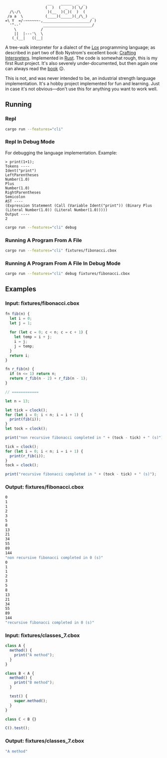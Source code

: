 ```
                   __    _____  _  _ 
                  (  )  (  _  )( \/ )
  /\-/\            )(__  )(_)(  )  ( 
 /a a  \          (____)(_____)(_/\_)  _
=\ Y  =/-~~~~~~-,_____________________/ )
  '^--'          ______________________/
    \           /
    ||  |---'\  \   
   (_(__|   ((__| 
```

A tree-walk interpreter for a dialect of the
[Lox](http://craftinginterpreters.com/the-lox-language.html) programming
language; as described in part two of Bob Nystrom's excellent book: [Crafting
Interpreters](https://http://craftinginterpreters.com/). Implemented in
[Rust](https://www.rust-lang.org/en-US/). The code is somewhat rough, this is
my first Rust project. It's also severely under-documented, but then again
one can always read the [book](https://http://craftinginterpreters.com/) 😉.

This is not, and was never intended to be, an industrial strength language
implementation. It's a hobby project implemented for fun and learning. Just
in case it's not obvious—don't use this for anything you want to work well.

## Running

### Repl
```sh
cargo run --features="cli"
```

### Repl In Debug Mode
For debugging the language implementation. Example:
```
> print(1+1);
Tokens ----
Ident("print")
LeftParentheses
Number(1.0)
Plus
Number(1.0)
RightParentheses
Semicolon
AST ----
(Expression Statement (Call (Variable Ident("print")) (Binary Plus (Literal Number(1.0)) (Literal Number(1.0)))))
Output ----
2
```

```sh
cargo run --features="cli" debug
```

### Running A Program From A File

```sh
cargo run --features="cli" fixtures/fibonacci.cbox
```

### Running A Program From A File In Debug Mode 

```sh
cargo run --features="cli" debug fixtures/fibonacci.cbox
```

## Examples

### Input: fixtures/fibonacci.cbox
```js
fn fib(n) {
  let i = 0;
  let j = 1;
  
  for (let c = 0; c < n; c = c + 1) {
    let temp = i + j;
    i = j;
    j = temp;
  }
  return i;
}

fn r_fib(n) {
  if (n <= 1) return n;
  return r_fib(n - 2) + r_fib(n - 1);
}

// ============

let n = 13;

let tick = clock();
for (let i = 0; i < n; i = i + 1) {
  print(fib(i));
}
let tock = clock();

print("non recursive fibonacci completed in " + (tock - tick) + " (s)");

tick = clock();
for (let i = 0; i < n; i = i + 1) {
  print(r_fib(i));
}
tock = clock();

print("recursive fibonacci completed in " + (tock - tick) + " (s)");

```

### Output: fixtures/fibonacci.cbox
```sh
0
1
1
2
3
5
8
13
21
34
55
89
144
"non recursive fibonacci completed in 0 (s)"
0
1
1
2
3
5
8
13
21
34
55
89
144
"recursive fibonacci completed in 0 (s)"
```

### Input: fixtures/classes_7.cbox
```js
class A {
  method() {
    print("A method");
  }
}

class B < A {
  method() {
    print("B method");
  }

  test() {
    super.method();
  }
}

class C < B {}

C().test();
```

### Output: fixtures/classes_7.cbox
```sh
"A method"
```
